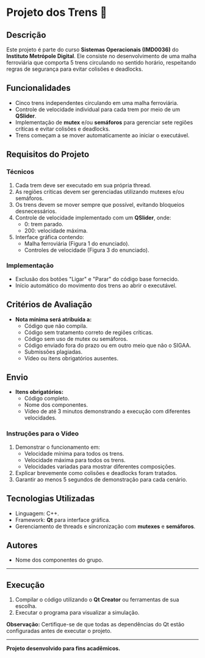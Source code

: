 # Projeto dos Trens 🚂

## Descrição
Este projeto é parte do curso **Sistemas Operacionais (IMD0036)** do **Instituto Metrópole Digital**. Ele consiste no desenvolvimento de uma malha ferroviária que comporta 5 trens circulando no sentido horário, respeitando regras de segurança para evitar colisões e deadlocks.

## Funcionalidades
- Cinco trens independentes circulando em uma malha ferroviária.
- Controle de velocidade individual para cada trem por meio de um **QSlider**.
- Implementação de **mutex** e/ou **semáforos** para gerenciar sete regiões críticas e evitar colisões e deadlocks.
- Trens começam a se mover automaticamente ao iniciar o executável.

## Requisitos do Projeto
### Técnicos
1. Cada trem deve ser executado em sua própria thread.
2. As regiões críticas devem ser gerenciadas utilizando mutexes e/ou semáforos.
3. Os trens devem se mover sempre que possível, evitando bloqueios desnecessários.
4. Controle de velocidade implementado com um **QSlider**, onde:
   - 0: trem parado.
   - 200: velocidade máxima.
5. Interface gráfica contendo:
   - Malha ferroviária (Figura 1 do enunciado).
   - Controles de velocidade (Figura 3 do enunciado).

### Implementação
- Exclusão dos botões "Ligar" e "Parar" do código base fornecido.
- Início automático do movimento dos trens ao abrir o executável.

## Critérios de Avaliação
- **Nota mínima será atribuída a:**
  - Código que não compila.
  - Código sem tratamento correto de regiões críticas.
  - Código sem uso de mutex ou semáforos.
  - Código enviado fora do prazo ou em outro meio que não o SIGAA.
  - Submissões plagiadas.
  - Vídeo ou itens obrigatórios ausentes.

## Envio
- **Itens obrigatórios:**
  - Código completo.
  - Nome dos componentes.
  - Vídeo de até 3 minutos demonstrando a execução com diferentes velocidades.

### Instruções para o Vídeo
1. Demonstrar o funcionamento em:
   - Velocidade mínima para todos os trens.
   - Velocidade máxima para todos os trens.
   - Velocidades variadas para mostrar diferentes composições.
2. Explicar brevemente como colisões e deadlocks foram tratados.
3. Garantir ao menos 5 segundos de demonstração para cada cenário.

## Tecnologias Utilizadas
- Linguagem: C++.
- Framework: **Qt** para interface gráfica.
- Gerenciamento de threads e sincronização com **mutexes** e **semáforos**.

## Autores
- Nome dos componentes do grupo.

---

## Execução
1. Compilar o código utilizando o **Qt Creator** ou ferramentas de sua escolha.
2. Executar o programa para visualizar a simulação.

**Observação:** Certifique-se de que todas as dependências do Qt estão configuradas antes de executar o projeto.

---

**Projeto desenvolvido para fins acadêmicos.**
